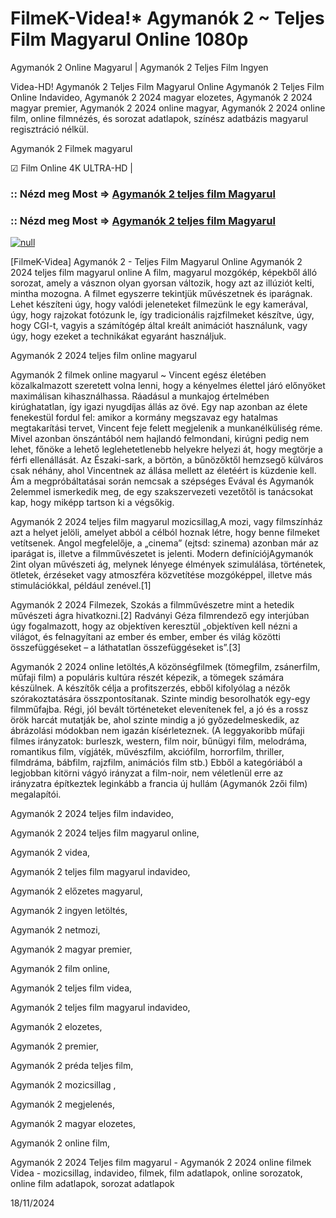 # FilmeK-Videa!* Agymanók 2 ~ Teljes Film Magyarul Online 1080p

Agymanók 2 Online Magyarul | Agymanók 2 Teljes Film Ingyen

Videa-HD! Agymanók 2 Teljes Film Magyarul Online Agymanók 2 Teljes Film Online Indavideo, Agymanók 2 2024 magyar elozetes, Agymanók 2 2024 magyar premier, Agymanók 2 2024 online magyar, Agymanók 2 2024 online film, online filmnézés, és sorozat adatlapok, színész adatbázis magyarul regisztráció nélkül.

Agymanók 2 Filmek magyarul

☑ Film Online 4K ULTRA-HD |

### :: Nézd meg Most => [Agymanók 2 teljes film Magyarul](https://t.co/SXenEPMkS8)

### :: Nézd meg Most => [Agymanók 2 teljes film Magyarul](https://t.co/SXenEPMkS8)

[![null](https://static.wixstatic.com/media/855a25_043b5abeb4ae4d35ac003198e7fe56ed~mv2.gif)](https://t.co/SXenEPMkS8)

[FilmeK-Videa] Agymanók 2 - Teljes Film Magyarul Online Agymanók 2 2024 teljes film magyarul online A film, magyarul mozgókép, képekből álló sorozat, amely a vásznon olyan gyorsan változik, hogy azt az illúziót kelti, mintha mozogna. A filmet egyszerre tekintjük művészetnek és iparágnak. Lehet készíteni úgy, hogy valódi jeleneteket filmezünk le egy kamerával, úgy, hogy rajzokat fotózunk le, így tradicionális rajzfilmeket készítve, úgy, hogy CGI-t, vagyis a számítógép által kreált animációt használunk, vagy úgy, hogy ezeket a technikákat egyaránt használjuk.

Agymanók 2 2024 teljes film online magyarul

Agymanók 2 filmek online magyarul ~ Vincent egész életében közalkalmazott szeretett volna lenni, hogy a kényelmes élettel járó előnyöket maximálisan kihasználhassa. Ráadásul a munkajog értelmében kirúghatatlan, így igazi nyugdíjas állás az övé. Egy nap azonban az élete fenekestül fordul fel: amikor a kormány megszavaz egy hatalmas megtakarítási tervet, Vincent feje felett megjelenik a munkanélküliség réme. Mivel azonban önszántából nem hajlandó felmondani, kirúgni pedig nem lehet, főnöke a lehető leglehetetlenebb helyekre helyezi át, hogy megtörje a férfi ellenállását. Az Északi-sark, a börtön, a bűnözőktől hemzsegő külváros csak néhány, ahol Vincentnek az állása mellett az életéért is küzdenie kell. Ám a megpróbáltatásai során nemcsak a szépséges Evával és Agymanók 2elemmel ismerkedik meg, de egy szakszervezeti vezetőtől is tanácsokat kap, hogy miképp tartson ki a végsőkig.

Agymanók 2 2024 teljes film magyarul mozicsillag,A mozi, vagy filmszínház azt a helyet jelöli, amelyet abból a célból hoznak létre, hogy benne filmeket vetítsenek. Angol megfelelője, a „cinema” (ejtsd: szinema) azonban már az iparágat is, illetve a filmművészetet is jelenti. Modern definíciójAgymanók 2int olyan művészeti ág, melynek lényege élmények szimulálása, történetek, ötletek, érzéseket vagy atmoszféra közvetítése mozgóképpel, illetve más stimulációkkal, például zenével.[1]

Agymanók 2 2024 Filmezek, Szokás a filmművészetre mint a hetedik művészeti ágra hivatkozni.[2] Radványi Géza filmrendező egy interjúban úgy fogalmazott, hogy az objektíven keresztül „objektíven kell nézni a világot, és felnagyítani az ember és ember, ember és világ közötti összefüggéseket – a láthatatlan összefüggéseket is”.[3]

Agymanók 2 2024 online letöltés,A közönségfilmek (tömegfilm, zsánerfilm, műfaji film) a populáris kultúra részét képezik, a tömegek számára készülnek. A készítők célja a profitszerzés, ebből kifolyólag a nézők szórakoztatására összpontosítanak. Szinte mindig besorolhatók egy-egy filmműfajba. Régi, jól bevált történeteket elevenítenek fel, a jó és a rossz örök harcát mutatják be, ahol szinte mindig a jó győzedelmeskedik, az ábrázolási módokban nem igazán kísérleteznek. (A leggyakoribb műfaji filmes irányzatok: burleszk, western, film noir, bűnügyi film, melodráma, romantikus film, vígjáték, művészfilm, akciófilm, horrorfilm, thriller, filmdráma, bábfilm, rajzfilm, animációs film stb.) Ebből a kategóriából a legjobban kitörni vágyó irányzat a film-noir, nem véletlenül erre az irányzatra építkeztek leginkább a francia új hullám (Agymanók 2zői film) megalapítói.

Agymanók 2 2024 teljes film indavideo,

Agymanók 2 2024 teljes film magyarul online,

Agymanók 2 videa,

Agymanók 2 teljes film magyarul indavideo,

Agymanók 2 előzetes magyarul,

Agymanók 2 ingyen letöltés,

Agymanók 2 netmozi,

Agymanók 2 magyar premier,

Agymanók 2 film online,

Agymanók 2 teljes film videa,

Agymanók 2 teljes film magyarul indavideo,

Agymanók 2 elozetes,

Agymanók 2 premier,

Agymanók 2 préda teljes film,

Agymanók 2 mozicsillag ,

Agymanók 2 megjelenés,

Agymanók 2 magyar elozetes,

Agymanók 2 online film,

Agymanók 2 2024 Teljes film magyarul - Agymanók 2 2024 online filmek Videa - mozicsillag, indavideo, filmek, film adatlapok, online sorozatok, online film adatlapok, sorozat adatlapok

18/11/2024
